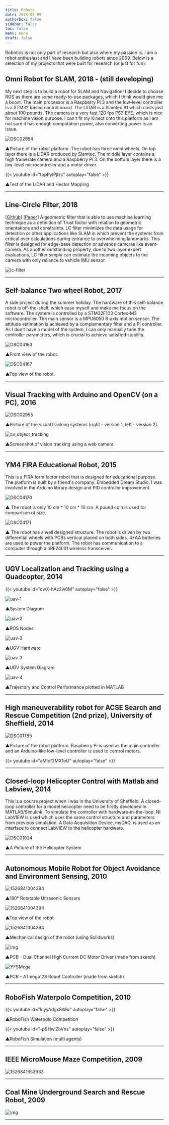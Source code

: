 ```yaml
---
title: Robots
date: 2018-03-09
authorbox: false
sidebar: false
toc: false
menu: none
draft: false
---
```


Robotics is not only part of research but also where my passion is. I am a robot enthusiast and I have been building robots since 2009. Below is a selection of my projects that were built for research (or just for fun):

## Omni Robot for SLAM, 2018 -  (still developing)

My next step is to build a robot for SLAM and Navigation! I decide to choose ROS as there are some ready-to-use packages, which I think would give me a boost. The main processor is a Raspberry Pi 3 and the low-level controller is a STM32 based control board. The LiDAR is a Slamtec A1 which costs just about 100 pounds. The camera is a very fast 120 fps PS3 EYE, which is nice for machine vision purpose. I can't fit my Kinect onto this platform as I am not sure it has enough computation power, also converting power is an issue.

![DSC02954](/assets/DSC02954.jpg)

▲Picture of the robot platform. The robot has three omni wheels. On top layer there is a LiDAR produced by Slamtec. The middle layer contains a high framerate camera and a Raspberry Pi 3. On the bottom layer there is a low-level microcontroller and a motor driver.

{{< youtube id="tbpPylPjlzc" autoplay="false" >}}

▲Test of the LiDAR and Hector Mapping


---

## Line-Circle Filter, 2018

\[[Github](https://github.com/automaticdai/LC-filter)\] \[[Paper](https://arxiv.org/pdf/1707.08095.pdf)\] A geometric filter that is able to use machine learning technique as a definition of Trust factor with relation to geometric orientations and constraints. LC filter minimizes the data usage for detection or other applications like SLAM in which prevent the systems from critical over calculations during entrance to overwhelming landmarks. This filter is designed for edge-base detection or advance cameras like event-camera. As another outstanding property, due to two layer expert evaluations, LC filter simply can estimate the incoming objects to the camera with only reliance to vehicle IMU sensor.



![lc-filter](/assets/lc-filter.gif)

---

## Self-balance Two wheel Robot, 2017

A side project during the summer holiday. The hardware of this self-balance robot is off-the-shelf, which ease myself and make me focus on the software. The system is controlled by a STM32F103 Cortex-M3 microcontroller. The main sensor is a MPU6050 6-axis motion sensor. The attitude estimation is achieved by a complementary filter and a PI controller. As I don't have a model of the system, I can only manually tune the controller parameters, which is crucial to achieve satisfied stability.

![DSC04163](/assets/DSC04163.jpg)

▲Front view of the robot.

![DSC04167](/assets/DSC04167.jpg)

▲Top view of the robot.

---

## Visual Tracking with Arduino and OpenCV (on a PC), 2016

![DSC02955](/assets/DSC02955.jpg)

▲Picture of the visual tracking systems (right - version 1, left - version 2).

![cv_object_tracking](/assets/cv_object_tracking.jpg)

▲Screenshot of vision tracking using a web camera

---

## YM4 FIRA Educational Robot, 2015

This is a FIRA form factor robot that is designed for educational purpose. The platform is built by a friend's company: Embedded Dream Studio. I was involved in the Arduino library design and PID controller improvement.

![DSC04170](/assets/DSC04170.jpg)

▲ The robot is only 10 cm * 10 cm * 10 cm. A pound coin is used for comparison of size.

![DSC04171](/assets/DSC04171.jpg)

▲ The robot has a well designed structure. The robot is driven by two differential wheels with PCBs vertical placed on both sides. 4*AA batteries are used to power the platform. The robot has communication to a computer through a nRF24L01 wireless transceiver.

---

## UGV Localization and Tracking using a Quadcopter, 2014

{{< youtube id="cwX-hAz2w6M" autoplay="false" >}}

![uav-1](/assets/uav-1.jpg)

▲System Diagram

![uav-2](/assets/uav-2.jpg)

▲ROS Nodes

![uav-3](/assets/uav-31.jpg)

▲UGV Hardware

![uav-3](/assets/uav-3.jpg)

▲UGV System Diagram

![uav-4](/assets/uav-4.jpg)

▲Trajectory and Control Performance plotted in MATLAB

---

## High maneuverability robot for ACSE Search and Rescue Competition (2nd prize), University of Sheffield, 2014

![DSC01785](/assets/DSC01785.jpg)

▲Picture of the robot platform. Raspberry Pi is used as the main controller and an Arduino-like low-level controller is used to control motors.

{{< youtube id="aMIof2MX1oU" autoplay="false" >}}

---

## Closed-loop Helicopter Control with Matlab and Labview, 2014

This is a course project when I was in the University of Sheffield. A closed-loop controller for a model helicopter need to be firstly developed in MATLAB/Simulink. To simulate the controller with hardware-in-the-loop, NI LabVIEW is used which uses the same control structure and parameters from previous simulation. A Data Acquisition Device, myDAQ, is used as an interface to connect LabVIEW to the helicopter hardware.

![DSC01024](/assets/DSC01024.jpg)

▲A Picture of the Helicopter System

---

## Autonomous Mobile Robot for Object Avoidance and Environment Sensing, 2010

![1526841004394](/assets/1526841004394.png)

▲180° Rotatable Ultrasonic Sensors

![1526841004394](/assets/robot-2.jpg)

▲Top view of the robot

![1526841004394](/assets/robot-3.jpg)

▲Mechanical design of the robot (using Solidworks)

![img](/assets/YFWind-1024x768.jpg)

▲PCB - Dual Channel High Current DC Motor Driver (made from sketch)

![YFSMega](/assets/YFSMega-1024x768.jpg)

▲PCB - ATmega128 Robot Controller (made from sketch)

---

## RoboFish Waterpolo Competition, 2010

{{< youtube id="klyyAdgx8Ww" autoplay="false" >}}

▲RoboFish Waterpolo Competition

{{< youtube id="-pSHwlZhVns" autoplay="false" >}}

▲RoboFish Simulation (multi agents)

---

## IEEE MicroMouse Maze Competition, 2009

![1526841653933](/assets/1526841653933.png)

---

## Coal Mine Underground Search and Rescue Robot, 2009

![img](/assets/123111_0117_9.jpg)

---
